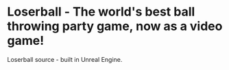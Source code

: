 # Loserball - The world's best ball throwing party game, now as a video game!
Loserball source - built in Unreal Engine.
